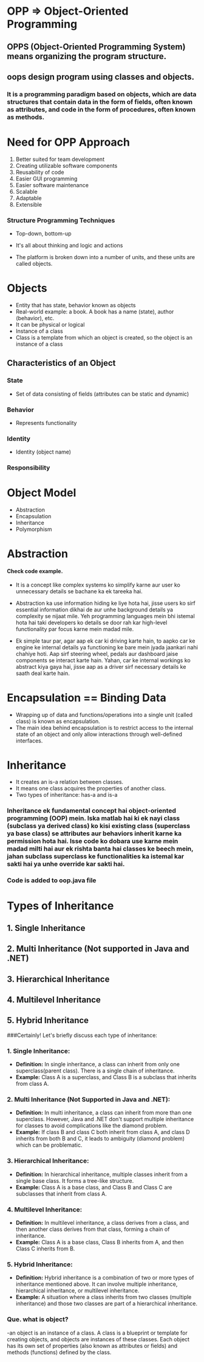 # OPP => Object-Oriented Programming

## OPPS (Object-Oriented Programming System) means organizing the program structure.
## oops design program using classes and objects.

### It is a programming paradigm based on objects, which are data structures that contain data in the form of fields, often known as attributes, and code in the form of procedures, often known as methods.

# Need for OPP Approach

1. Better suited for team development
2. Creating utilizable software components
3. Reusability of code
4. Easier GUI programming
5. Easier software maintenance
6. Scalable
7. Adaptable
8. Extensible

### Structure Programming Techniques
* Top-down, bottom-up
* It's all about thinking and logic and actions

* The platform is broken down into a number of units, and these units are called objects.

# Objects

* Entity that has state, behavior known as objects
* Real-world example: a book. A book has a name (state), author (behavior), etc.
* It can be physical or logical
* Instance of a class
* Class is a template from which an object is created, so the object is an instance of a class

## Characteristics of an Object

### State
* Set of data consisting of fields (attributes can be static and dynamic)

### Behavior
* Represents functionality

### Identity
* Identity (object name)

### Responsibility

# Object Model

* Abstraction
* Encapsulation
* Inheritance
* Polymorphism
# Abstraction

#### Check code example.

* It is a concept like complex systems ko simplify karne aur user ko unnecessary details se bachane ka ek tareeka hai.
* Abstraction ka use information hiding ke liye hota hai, jisse users ko sirf essential information dikhai de aur unhe background details ya complexity se nijaat mile. Yeh programming languages mein bhi istemal hota hai taki developers ko details se door rah kar high-level functionality par focus karne mein madad mile.

* Ek simple taur par, agar aap ek car ki driving karte hain, to aapko car ke engine ke internal details ya functioning ke bare mein jyada jaankari nahi chahiye hoti. Aap sirf steering wheel, pedals aur dashboard jaise components se interact karte hain. Yahan, car ke internal workings ko abstract kiya gaya hai, jisse aap as a driver sirf necessary details ke saath deal karte hain.

# Encapsulation == Binding Data

* Wrapping up of data and functions/operations into a single unit (called class) is known as encapsulation.
* The main idea behind encapsulation is to restrict access to the internal state of an object and only allow interactions through well-defined interfaces.

# Inheritance

* It creates an is-a relation between classes.
* It means one class acquires the properties of another class.
* Two types of inheritance: has-a and is-a

### Inheritance ek fundamental concept hai object-oriented programming (OOP) mein. Iska matlab hai ki ek nayi class (subclass ya derived class) ko kisi existing class (superclass ya base class) se attributes aur behaviors inherit karne ka permission hota hai. Isse code ko dobara use karne mein madad milti hai aur ek rishta banta hai classes ke beech mein, jahan subclass superclass ke functionalities ka istemal kar sakti hai ya unhe override kar sakti hai.

### Code is added to oop.java file


# Types of Inheritance
## 1. Single Inheritance
## 2. Multi Inheritance (Not supported in Java and .NET)
## 3. Hierarchical Inheritance
## 4. Multilevel Inheritance
## 5. Hybrid Inheritance

###Certainly! Let's briefly discuss each type of inheritance:

### 1. **Single Inheritance:**
   - **Definition:** In single inheritance, a class can inherit from only one superclass(parent class). There is a single chain of inheritance.
   - **Example:** Class A is a superclass, and Class B is a subclass that inherits from class A.

### 2. **Multi Inheritance (Not Supported in Java and .NET):**
   - **Definition:** In multi inheritance, a class can inherit from more than one superclass. However, Java and .NET don't support multiple inheritance for classes to avoid complications like the diamond problem.
   - **Example:** If class B and class C both inherit from class A, and class D inherits from both B and C, it leads to ambiguity (diamond problem) which can be problematic.

### 3. **Hierarchical Inheritance:**
   - **Definition:** In hierarchical inheritance, multiple classes inherit from a single base class. It forms a tree-like structure.
   - **Example:** Class A is a base class, and Class B and Class C are subclasses that inherit from class A.

### 4. **Multilevel Inheritance:**
   - **Definition:** In multilevel inheritance, a class derives from a class, and then another class derives from that class, forming a chain of inheritance.
   - **Example:** Class A is a base class, Class B inherits from A, and then Class C inherits from B.

### 5. **Hybrid Inheritance:**
   - **Definition:** Hybrid inheritance is a combination of two or more types of inheritance mentioned above. It can involve multiple inheritance, hierarchical inheritance, or multilevel inheritance.
   - **Example:** A situation where a class inherits from two classes (multiple inheritance) and those two classes are part of a hierarchical inheritance.


### Que. what is object?
 -an object is an instance of a class. A class is a blueprint or template for creating objects, and objects are instances of these classes. Each object has its own set of properties (also known as attributes or fields) and methods (functions) defined by the class.



